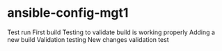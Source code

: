 # ansible-config-mgt1
Test run
First build
Testing to validate build is working properly
Adding a new build
Validation testing 
New changes validation test
